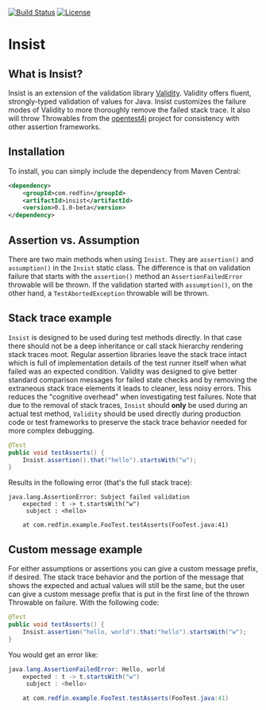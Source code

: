 [![Build Status](https://travis-ci.org/redfin/insist.svg?branch=master)](https://travis-ci.org/redfin/insist)
[![License](http://img.shields.io/:license-apache-brightgreen.svg)](http://www.apache.org/licenses/LICENSE-2.0.html)

# Insist

## What is Insist?

Insist is an extension of the validation library [Validity](https://github.com/redfin/validity).
Validity offers fluent, strongly-typed validation of values for Java.
Insist customizes the failure modes of Validity to more thoroughly remove the failed stack trace.
It also will throw Throwables from the [opentest4j](https://github.com/ota4j-team/opentest4j) project for consistency with other assertion frameworks.

## Installation

To install, you can simply include the dependency from Maven Central:

```xml
<dependency>
    <groupId>com.redfin</groupId>
    <artifactId>insist</artifactId>
    <version>0.1.0-beta</version>
</dependency>
```

## Assertion vs. Assumption

There are two main methods when using `Insist`.
They are `assertion()` and `assumption()` in the `Insist` static class.
The difference is that on validation failure that starts with the `assertion()` method an `AssertionFailedError` throwable will be thrown.
If the validation started with `assumption()`, on the other hand, a `TestAbortedException` throwable will be thrown.

## Stack trace example

`Insist` is designed to be used during test methods directly.
In that case there should not be a deep inheritance or call stack hierarchy rendering stack traces moot.
Regular assertion libraries leave the stack trace intact which is full of implementation details of the test runner itself when what failed was an expected condition.
Validity was designed to give better standard comparison messages for failed state checks and by removing the extraneous stack trace elements it leads to cleaner, less noisy errors.
This reduces the "cognitive overhead" when investigating test failures.
Note that due to the removal of stack traces, `Insist` should **only** be used during an actual test method, `Validity` should be used directly during production code or test frameworks to preserve the stack trace behavior needed for more complex debugging.

```java
@Test
public void testAsserts() {
    Insist.assertion().that("hello").startsWith("w");
}
```
Results in the following error (that's the full stack trace):
```
java.lang.AssertionError: Subject failed validation
    expected : t -> t.startsWith("w")
     subject : <hello>

	at com.redfin.example.FooTest.testAsserts(FooTest.java:41)
```

## Custom message example

For either assumptions or assertions you can give a custom message prefix, if desired.
The stack trace behavior and the portion of the message that shows the expected and actual values will still be the same, but the user can give a custom message prefix that is put in the first line of the thrown Throwable on failure.
With the following code:

```java
@Test
public void testAsserts() {
    Insist.assertion("hello, world").that("hello").startsWith("w");
}
```

You would get an error like:

```java
java.lang.AssertionFailedError: Hello, world
    expected : t -> t.startsWith("w")
     subject : <hello>

	at com.redfin.example.FooTest.testAsserts(FooTest.java:41)
```
